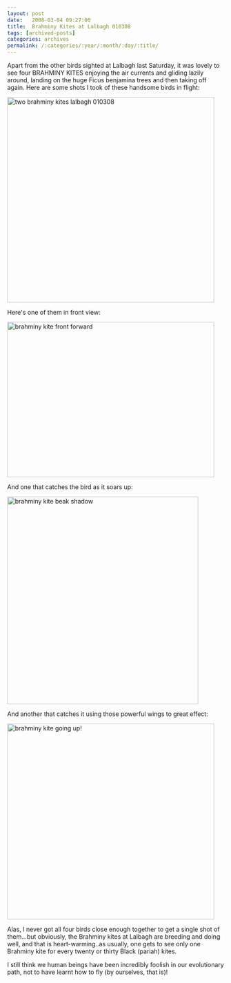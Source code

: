 ```yaml
---
layout: post
date:	2008-03-04 09:27:00
title:  Brahminy Kites at Lalbagh 010308
tags: [archived-posts]
categories: archives
permalink: /:categories/:year/:month/:day/:title/
---
```

Apart from the other birds sighted at Lalbagh last Saturday, it was lovely to see four BRAHMINY KITES enjoying the air currents and gliding lazily around, landing on the huge Ficus benjamina trees and then taking off again. Here are some shots I took of these handsome birds in flight:


<a href="http://www.flickr.com/photos/23605368@N06/2307801038/" title="two brahminy kites lalbagh 010308 by feb8onwards, on Flickr"><img src="http://farm3.static.flickr.com/2349/2307801038_f9b8e10e62_o.jpg" width="480" height="475" alt="two brahminy kites lalbagh 010308" /></a>



Here's one of them  in front view:


<a href="http://www.flickr.com/photos/23605368@N06/2307840562/" title="brahminy kite front forward by feb8onwards, on Flickr"><img src="http://farm4.static.flickr.com/3084/2307840562_82d187c38a_o.jpg" width="480" height="359" alt="brahminy kite front forward" /></a>

And one that catches the bird as it soars up:


<a href="http://www.flickr.com/photos/23605368@N06/2307034707/" title="brahminy kite beak shadow by feb8onwards, on Flickr"><img src="http://farm3.static.flickr.com/2090/2307034707_b72f8fd648_o.jpg" width="443" height="480" alt="brahminy kite beak shadow" /></a>


And another that catches it using those powerful wings to great effect:


<a href="http://www.flickr.com/photos/23605368@N06/2307837148/" title="brahminy kite going up! by feb8onwards, on Flickr"><img src="http://farm3.static.flickr.com/2033/2307837148_6af7c979a8_o.jpg" width="480" height="453" alt="brahminy kite going up!" /></a>

Alas, I never got all four birds close enough together to get a single shot of them...but obviously, the Brahminy kites at Lalbagh are breeding and doing well, and that is heart-warming..as usually, one gets to see only one Brahminy kite for every twenty or thirty Black (pariah) kites.


I still think we human beings have been incredibly foolish in our evolutionary path, not to have learnt how to fly (by ourselves, that is)!
